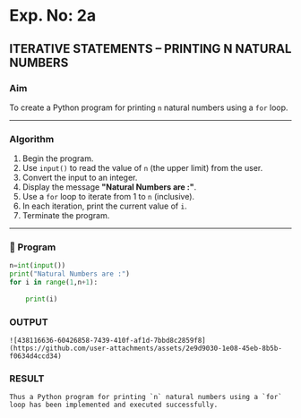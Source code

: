 # Exp. No: 2a  
## ITERATIVE STATEMENTS – PRINTING N NATURAL NUMBERS

###  Aim
To create a Python program for printing `n` natural numbers using a `for` loop.

---

###  Algorithm

1. Begin the program.
2. Use `input()` to read the value of `n` (the upper limit) from the user.
3. Convert the input to an integer.
4. Display the message **"Natural Numbers are :"**.
5. Use a `for` loop to iterate from 1 to `n` (inclusive).
6. In each iteration, print the current value of `i`.
7. Terminate the program.

---

### 🧾 Program

```python
n=int(input())
print("Natural Numbers are :")
for i in range(1,n+1):
   
    print(i)

```
### OUTPUT
```
![438116636-60426858-7439-410f-af1d-7bbd8c2859f8](https://github.com/user-attachments/assets/2e9d9030-1e08-45eb-8b5b-f0634d4ccd34)

```
### RESULT
```
Thus a Python program for printing `n` natural numbers using a `for` loop has been implemented and executed successfully.
```

